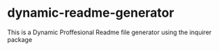 # dynamic-readme-generator
This is a Dynamic Proffesional Readme file generator using the inquirer package
